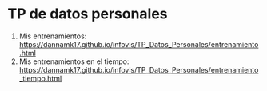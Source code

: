 # TP de datos personales 

1. Mis entrenamientos: https://dannamk17.github.io/infovis/TP_Datos_Personales/entrenamiento.html
2. Mis entrenamientos en el tiempo: https://dannamk17.github.io/infovis/TP_Datos_Personales/entrenamiento_tiempo.html
